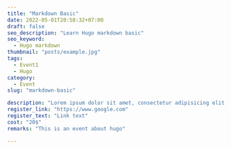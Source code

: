 ```yaml
---
title: "Markdown Basic"
date: 2022-05-01T20:58:32+07:00
draft: false
seo_description: "Learn Hugo markdown basic"
seo_keyword:
  - Hugo markdown
thumbnail: "posts/example.jpg"
tags:
  - Event1
  - Hugo
category:
  - Event
slug: "markdown-basic"

description: "Lorem ipsum dolor sit amet, consectetur adipisicing elit. Vel eaque ullam nemo distinctio iusto"
register_link: "https://www.google.com"
register_text: "Link text"
cost: "20$"
remarks: "This is an event about hugo"

---
```

